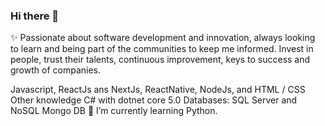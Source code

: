 ### Hi there 👋

✨ Passionate about software development and innovation, always looking to learn and being part of the communities to keep me informed. Invest in people, trust their talents, continuous improvement, keys to success and growth of companies.

<JS Dev> Javascript, ReactJs ans NextJs, ReactNative, NodeJs, and HTML / CSS Other knowledge C# with dotnet core 5.0 Databases: SQL Server and NoSQL Mongo DB 
🌱 I’m currently learning Python.

<!--
**mrcMesen/mrcMesen** is a ✨ _special_ ✨ repository because its `README.md` (this file) appears on your GitHub profile.

Here are some ideas to get you started:

- 🔭 I’m currently working on ...
- 🌱 I’m currently learning ...
- 👯 I’m looking to collaborate on ...
- 🤔 I’m looking for help with ...
- 💬 Ask me about ...
- 📫 How to reach me: ...
- 😄 Pronouns: ...
- ⚡ Fun fact: ...
-->
